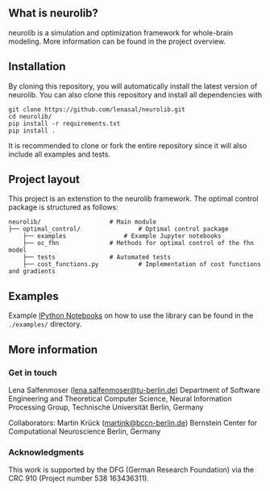 <!--include-in-documentation-->

## What is neurolib?

neurolib is a simulation and optimization framework for whole-brain modeling. More information can be found in the project overview.


## Installation

By cloning this repository, you will automatically install the latest version of neurolib. You can also clone this repository and install all dependencies with

```
git clone https://github.com/lenasal/neurolib.git
cd neurolib/
pip install -r requirements.txt
pip install .
```
It is recommended to clone or fork the entire repository since it will also include all examples and tests.

## Project layout

This project is an extenstion to the neurolib framework. The optimal control package is structured as follows:

```
neurolib/	 				# Main module
├── optimal_control/ 				# Optimal control package
	├── examples 				# Example Jupyter notebooks
	├── oc_fhn 				# Methods for optimal control of the fhn model
	├── tests 				# Automated tests
	├── cost_functions.py 			# Implementation of cost functions and gradients
```

## Examples

Example [IPython Notebooks](examples/) on how to use the library can be found in the `./examples/` directory.

## More information

### Get in touch

Lena Salfenmoser (lena.salfenmoser@tu-berlin.de)
Department of Software Engineering and Theoretical Computer Science, Neural Information Processing Group, Technische Universität Berlin, Germany

Collaborators: Martin Krück (martink@bccn-berlin.de)
Bernstein Center for Computational Neuroscience Berlin, Germany

### Acknowledgments
This work is supported by the DFG (German Research Foundation) via the CRC 910 (Project number
538 163436311).

<!--end-include-in-documentation-->
